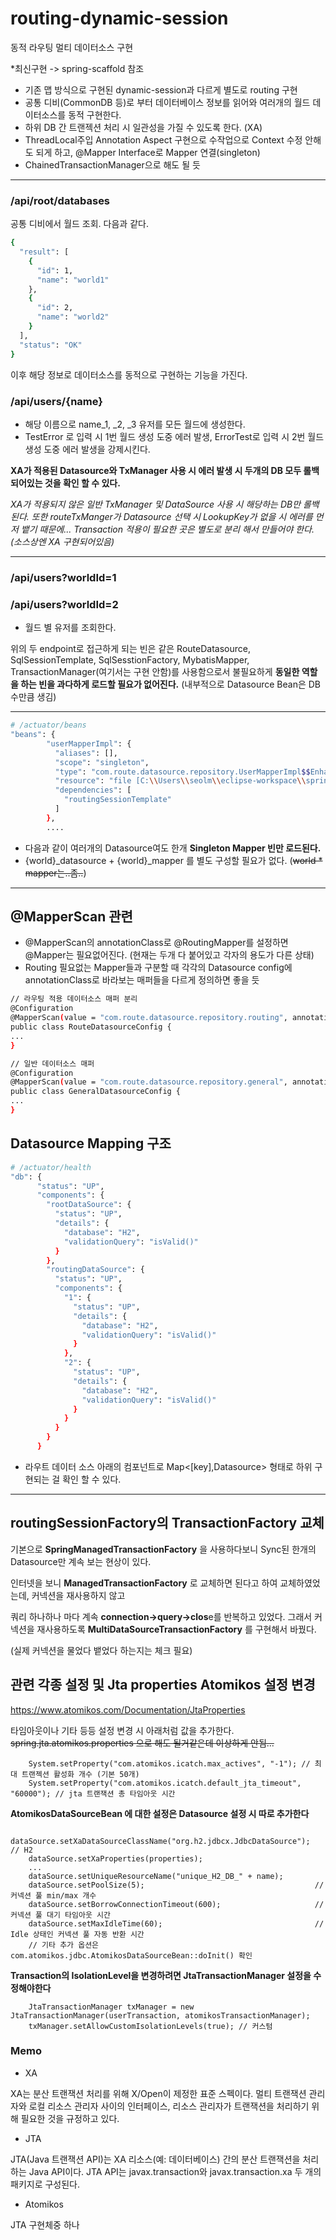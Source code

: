 # routing-dynamic-session
동적 라우팅 멀티 데이터소스 구현

*최신구현 -> spring-scaffold 참조

- 기존 맵 방식으로 구현된 dynamic-session과 다르게 별도로 routing 구현
- 공통 디비(CommonDB 등)로 부터 데이터베이스 정보를 읽어와 여러개의 월드 데이터소스를 동적 구현한다.
- 하위 DB 간 트랜젝션 처리 시 일관성을 가질 수 있도록 한다. (XA)
- ThreadLocal주입 Annotation Aspect 구현으로 수작업으로 Context 수정 안해도 되게 하고, @Mapper Interface로 Mapper 연결(singleton) 
- ChainedTransactionManager으로 해도 될 듯

---

### /api/root/databases
공통 디비에서 월드 조회. 다음과 같다.
```bash
{
  "result": [
    {
      "id": 1,
      "name": "world1"
    },
    {
      "id": 2,
      "name": "world2"
    }
  ],
  "status": "OK"
}
```

이후 해당 정보로 데이터소스를 동적으로 구현하는 기능을 가진다. 
### /api/users/{name}
- 해당 이름으로 name_1, _2, _3 유저를 모든 월드에 생성한다.
- TestError 로 입력 시 1번 월드 생성 도중 에러 발생, ErrorTest로 입력 시 2번 월드 생성 도중 에러 발생을 강제시킨다.

**XA가 적용된 Datasource와 TxManager 사용 시 에러 발생 시 두개의 DB 모두 롤백되어있는 것을 확인 할 수 있다.**

*XA가 적용되지 않은 일반 TxManager 및 DataSource 사용 시 해당하는 DB만 롤백된다. 또한 routeTxManger가 Datasource 선택 시 LookupKey가 없을 시
에러를 먼저 뱉기 때문에... Transaction 적용이 필요한 곳은 별도로 분리 해서 만들어야 한다. (소스상엔 XA 구현되어있음)*

---

### /api/users?worldId=1
### /api/users?worldId=2
- 월드 별 유저를 조회한다.

위의 두 endpoint로 접근하게 되는 빈은 같은 RouteDatasource, SqlSessionTemplate, SqlSesstionFactory, MybatisMapper, TransactionManager(여기서는 구현 안함)를 
사용함으로서 불필요하게 **동일한 역할을 하는 빈을 과다하게 로드할 필요가 없어진다.** (내부적으로 Datasource Bean은 DB수만큼 생김)

---

```bash
# /actuator/beans
"beans": {
        "userMapperImpl": {
          "aliases": [],
          "scope": "singleton",
          "type": "com.route.datasource.repository.UserMapperImpl$$EnhancerBySpringCGLIB$$dda52561",
          "resource": "file [C:\\Users\\seolm\\eclipse-workspace\\spring-route-datasource\\target\\classes\\com\\route\\datasource\\repository\\UserMapperImpl.class]",
          "dependencies": [
            "routingSessionTemplate"
          ]
        },
        ....
```
- 다음과 같이 여러개의 Datasource여도 한개 **Singleton Mapper 빈만 로드된다.**
- {world}_datasource + {world}_mapper 를 별도 구성할 필요가 없다. (~~world * mapper는..좀..~~)

---

## @MapperScan 관련

- @MapperScan의 annotationClass로 @RoutingMapper를 설정하면 @Mapper는 필요없어진다. (현재는 두개 다 붙어있고 각자의 용도가 다른 상태)
- Routing 필요없는 Mapper들과 구분할 때 각각의 Datasource config에 annotationClass로 바라보는 매퍼들을 다르게 정의하면 좋을 듯

```bash
// 라우팅 적용 데이터소스 매퍼 분리
@Configuration
@MapperScan(value = "com.route.datasource.repository.routing", annotationClass = RoutingMapper.class sqlSessionFactoryRef = "routingSessionFactory")
public class RouteDatasourceConfig {
...
}

// 일반 데이터소스 매퍼
@Configuration
@MapperScan(value = "com.route.datasource.repository.general", annotationClass = Mapper.class sqlSessionFactoryRef = "generalSessionFactory")
public class GeneralDatasourceConfig {
...
}
```

## Datasource Mapping 구조
```bash
# /actuator/health
"db": {
      "status": "UP",
      "components": {
        "rootDataSource": {
          "status": "UP",
          "details": {
            "database": "H2",
            "validationQuery": "isValid()"
          }
        },
        "routingDataSource": {
          "status": "UP",
          "components": {
            "1": {
              "status": "UP",
              "details": {
                "database": "H2",
                "validationQuery": "isValid()"
              }
            },
            "2": {
              "status": "UP",
              "details": {
                "database": "H2",
                "validationQuery": "isValid()"
              }
            }
          }
        }
      }
```
- 라우트 데이터 소스 아래의 컴포넌트로 Map<[key],Datasource> 형태로 하위 구현되는 걸 확인 할 수 있다.

---

## routingSessionFactory의 TransactionFactory 교체

기본으로 **SpringManagedTransactionFactory** 을 사용하다보니 Sync된 한개의 Datasource만 계속 보는 현상이 있다.

인터넷을 보니 **ManagedTransactionFactory** 로 교체하면 된다고 하여 교체하였었는데, 커넥션을 재사용하지 않고

쿼리 하나하나 마다 계속 **connection->query->clos**e를 반복하고 있었다. 그래서 커넥션을 재사용하도록 **MultiDataSourceTransactionFactory** 를 구현해서 바꿨다.

(실제 커넥션을 물었다 뱉었다 하는지는 체크 필요)

## 관련 각종 설정 및 Jta properties Atomikos 설정 변경

https://www.atomikos.com/Documentation/JtaProperties

타임아웃이나 기타 등등 설정 변경 시 아래처럼 값을 추가한다.
~~spring.jta.atomikos.properties 으로 해도 될거같은데 이상하게 안됨...~~
```
    System.setProperty("com.atomikos.icatch.max_actives", "-1"); // 최대 트랜젝션 활성화 개수 (기본 50개)
    System.setProperty("com.atomikos.icatch.default_jta_timeout", "60000"); // jta 트랜잭션 총 타임아웃 시간
```

**AtomikosDataSourceBean 에 대한 설정은 Datasource 설정 시 따로 추가한다**
```
    dataSource.setXaDataSourceClassName("org.h2.jdbcx.JdbcDataSource");  // H2
    dataSource.setXaProperties(properties);
    ...
    dataSource.setUniqueResourceName("unique_H2_DB_" + name);
    dataSource.setPoolSize(5);                                      // 커넥션 풀 min/max 개수
    dataSource.setBorrowConnectionTimeout(600);                     // 커넥션 풀 대기 타임아웃 시간
    dataSource.setMaxIdleTime(60);                                  // Idle 상태인 커넥션 풀 자동 반환 시간
    // 기타 추가 옵션은 com.atomikos.jdbc.AtomikosDataSourceBean::doInit() 확인
```

**Transaction의 IsolationLevel을 변경하려면 JtaTransactionManager 설정을 수정해야한다**
```
    JtaTransactionManager txManager = new JtaTransactionManager(userTransaction, atomikosTransactionManager);
    txManager.setAllowCustomIsolationLevels(true); // 커스텀 
```

### Memo

- XA

XA는 분산 트랜잭션 처리를 위해 X/Open이 제정한 표준 스펙이다. 멀티 트랜잭션 관리자와 로컬 리소스 관리자 사이의 인터페이스, 리소스 관리자가 트랜잭션을 처리하기 위해 필요한 것을 규정하고 있다.

- JTA

JTA(Java 트랜잭션 API)는 XA 리소스(예: 데이터베이스) 간의 분산 트랜잭션을 처리하는 Java API이다. JTA API는 javax.transaction와 javax.transaction.xa 두 개의 패키지로 구성된다.

- Atomikos

JTA 구현체중 하나
